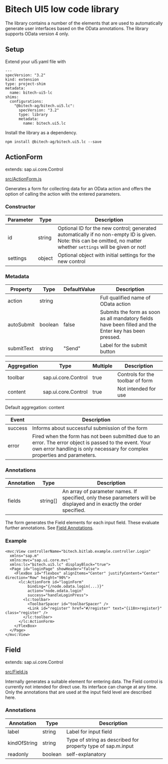 # Bitech UI5 low code library

The library contains a number of the elements that are used to automatically generate user interfaces based on the OData annotations. The library supports OData version 4 only.

## Setup

Extend your ui5.yaml file with

```
---
specVersion: "3.2"
kind: extension
type: project-shim
metadata:
  name: bitech-ui5-lc
shims:
  configurations:
    "@bitech-ag/bitech.ui5.lc":
      specVersion: "3.2"
      type: library
      metadata:
        name: bitech.ui5.lc
```

Install the library as a dependency.

```
npm install @bitech-ag/bitech.ui5.lc --save
```

## ActionForm

extends: sap.ui.core.Control

[src/ActionForm.js](/src/ActionForm.js)

Generates a form for collecting data for an OData action and offers the option of calling the action with the entered parameters.

### Constructor

Parameter | Type    | Description  
----------|---------|--------------
id        | string  | Optional ID for the new control; generated automatically if no non-empty ID is given. Note: this can be omitted, no matter whether <code>settings</code> will be given or not!
settings  | object  | Optional object with initial settings for the new control

### Metadata

Property   | Type    | DefaultValue | Description
-----------|---------|--------------|------------
action     | string  |              | Full qualified name of OData action
autoSubmit | boolean | false        | Submits the form as soon as all mandatory fields have been filled and the Enter key has been pressed.
submitText | string  | "Send"       | Label for the submit button

Aggregation | Type                | Multiple | Description
------------|---------------------|----------|------------
toolbar     | sap.ui.core.Control | true     | Controls for the toolbar of form
content     | sap.ui.core.Control | true     | Not intended for use

Default aggregation: content

Event    | Description
---------|------------
success  | Informs about successful submission of the form
error    | Fired when the form has not been submitted due to an error. The error object is passed to the event. Your own error handling is only necessary for complex properties and parameters.

### Annotations

Annotation | Type     | Description
-----------|----------|------------
fields     | string[] | An array of parameter names. If specified, only these parameters will be displayed and in exactly the order specified.

The form generates the Field elements for each input field. These evaluate further annotations. See [Field Annotations](#annotations-1).

### Example

```
<mvc:View controllerName="bitech.bitlab.example.controller.Login"
  xmlns="sap.m"
  xmlns:mvc="sap.ui.core.mvc"
  xmlns:lc="bitech.ui5.lc" displayBlock="true">
  <Page id="loginPage" showHeader="false">
    <FlexBox id="flexbox" alignItems="Center" justifyContent="Center" direction="Row" height="90%">
      <lc:ActionForm id="loginForm" 
          binding="{/node.odata.login(...)}"
          action="node.odata.login"
          success="handleLoginPress">
        <lc:toolbar>
          <ToolbarSpacer id="toolbarSpacer" />
          <Link id="register" href="#/register" text="{i18n>register}" class="register" />
        </lc:toolbar>
      </lc:ActionForm>
    </FlexBox>
  </Page>
</mvc:View>
```

## Field

extends: sap.ui.core.Control

[src/Field.js](/src/Field.js)

Internally generates a suitable element for entering data. The Field control is currently not intended for direct use. Its interface can change at any time. Only the annotations that are used at the input field level are described here.

### Annotations

Annotation   | Type     | Description
-------------|----------|------------
label        | string   | Label for input field
kindOfString | string   | Type of string as described for property type of sap.m.input
readonly     | boolean  | self-explanatory